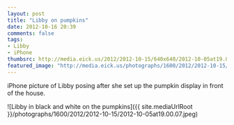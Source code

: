 ```yaml
---
layout: post
title: "Libby on pumpkins"
date: 2012-10-16 20:39
comments: false
tags: 
- Libby
- iPhone
thumbsrc: http://media.eick.us/2012/2012-10-15/640x640/2012-10-05at19.00.07.jpeg
featured_image: "http://media.eick.us/photographs/1600/2012/2012-10-15/2012-10-05at19.00.07.jpeg"
---
```

iPhone picture of Libby posing after she set up the pumpkin display in front of the house.

![Libby in black and white on the pumpkins]({{ site.mediaUrlRoot }}/photographs/1600/2012/2012-10-15/2012-10-05at19.00.07.jpeg)

